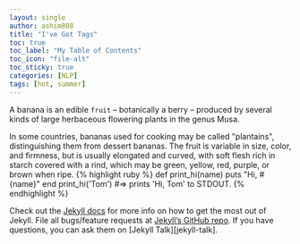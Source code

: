 ```yaml
---
layout: single
author: ashim888
title: "I've Got Tags"
toc: true
toc_label: "My Table of Contents"
toc_icon: "file-alt"
toc_sticky: true
categories: [NLP]
tags: [hot, summer]
---
```

A banana is an edible `fruit` – botanically a berry – produced by several kinds
of large herbaceous flowering plants in the genus Musa.


In some countries, bananas used for cooking may be called "plantains",
distinguishing them from dessert bananas. The fruit is variable in size, color,
and firmness, but is usually elongated and curved, with soft flesh rich in
starch covered with a rind, which may be green, yellow, red, purple, or brown
when ripe.
{% highlight ruby %}
def print_hi(name)
  puts "Hi, #{name}"
end
print_hi('Tom')
#=> prints 'Hi, Tom' to STDOUT.
{% endhighlight %}

Check out the [Jekyll docs][jekyll-docs] for more info on how to get the most out of Jekyll. File all bugs/feature requests at [Jekyll’s GitHub repo][jekyll-gh]. If you have questions, you can ask them on [Jekyll Talk][jekyll-talk].

[jekyll-docs]: https://jekyllrb.com/docs/home
[jekyll-gh]:   https://github.com/jekyll/jekyll

